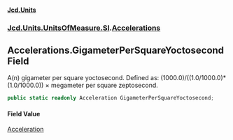 #### [Jcd.Units](index.md 'index')
### [Jcd.Units.UnitsOfMeasure.SI](Jcd.Units.UnitsOfMeasure.SI.md 'Jcd.Units.UnitsOfMeasure.SI').[Accelerations](Accelerations.md 'Jcd.Units.UnitsOfMeasure.SI.Accelerations')

## Accelerations.GigameterPerSquareYoctosecond Field

A(n) gigameter per square yoctosecond. Defined as: (1000.0)/((1.0/1000.0)*(1.0/1000.0)) × megameter per square zeptosecond.

```csharp
public static readonly Acceleration GigameterPerSquareYoctosecond;
```

#### Field Value
[Acceleration](Acceleration.md 'Jcd.Units.UnitTypes.Acceleration')
